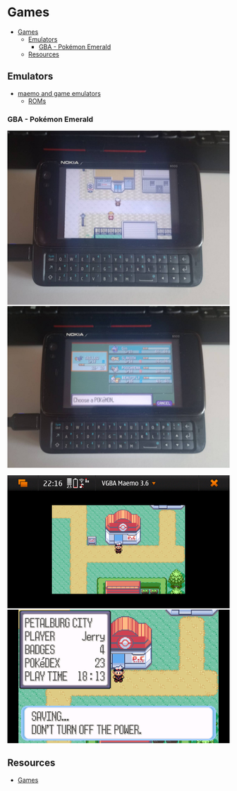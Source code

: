 # Games

- [Games](#games)
  - [Emulators](#emulators)
    - [GBA - Pokémon Emerald](#gba---pokémon-emerald)
  - [Resources](#resources)

## Emulators
- [maemo and game emulators](https://emo185.wordpress.com/2010/02/19/n900-a-quick-guide-to-emulators-how-to-install-them-via-maemo-site/)
   - [ROMs](https://vimm.net/vault/GBA)
### GBA - Pokémon Emerald

![](../assets/Maemo/2025-06-30%2009.23.31.jpg)
![](../assets/Maemo/2025-06-30%2009.23.27.jpg)

![](../assets/Screenshots/Screenshot-20250717-221611.png)
![](../assets/Screenshots/Screenshot-20250717-221635.png)

## Resources
- [Games](https://wiki.maemo.org/Games)